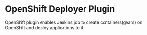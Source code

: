 OpenShift Deployer Plugin
=========================

OpenShift plugin enables Jenkins job to create containers(gears) on OpenShift and deploy applications to it

